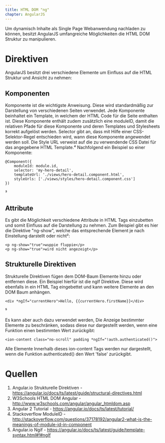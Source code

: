 ```yaml
---
title: HTML DOM "ng"
chapter: AngularJS
---
```


Um dynamisch Inhalte als Single Page Webanwendung nachladen zu können, besitzt AngularJS
umfangreiche Möglichkeiten die HTML DOM Struktur zu manipulieren.  

# Direktiven

AngularJS besitzt drei verschiedene Elemente um Einfluss auf die HTML Struktur und Ansicht 
zu nehmen:

## Komponenten

Komponente ist die wichtigste Anweisung. Diese wird standardmäßig zur Darstellung von
verschiedenen Seiten verwendet. Jede Komponente beinhaltet ein Template, in welchem der HTML
Code für die Seite enthalten ist. Diese Komponente enthält zudem zusätzlich eine moduleID, damit
die relativen Pfade für diese Komponente und deren Templates und Stylesheets korrekt aufgelöst
werden. Selector gibt an, dass mit Hilfe einer CSS-Selektor-Regel entschieden wird, wann diese Komponente
angewendet werden soll. Die Style URL verweist auf die zu verwendende CSS Datei für das
angegebene HTML Template.⁴  Nachfolgend ein Beispiel so einer Komponente:

```
@Component({
    moduleId: module.id,
    selector: 'my-hero-detail',
    templateUrl: './views/hero-detail.component.html',
    styleUrls: ['./views/styles/hero-detail.component.css']
})
```
³
## Attribute

Es gibt die Möglichkeit verschiedene Attribute in HTML Tags einzubetten und somit Einfluss auf
die Darstellung zu nehmen. Zum Beispiel gibt es hier die Direktive "ng-show", welche das
entsprechende Element je nach Einstellung darstellt oder nicht²:

```
<p ng-show="true">wuppie fluppie</p>
<p ng-show="true">wird nicht angezeigt</p>
```

## Strukturelle Direktiven

Strukturelle Direktiven fügen dem DOM-Baum Elemente hinzu oder entfernen diese. Ein Beispiel
hierfür ist die ngIf Direktive. Diese wird ebenfalls in ein HTML Tag eingebettet und kann weitere
Elemente an den DOM Baum anhängen.

```
<div *ngIf="currentHero">Hello, {{currentHero.firstName}}</div>
```
⁵

Es kann aber auch dazu verwendet werden, Die Anzeige bestimmter Elemente zu beschränken, 
sodass diese nur dargestellt werden, wenn eine Funktion einen bestimmten Wert zurückgibt:

```
<ion-content class="no-scroll" padding *ngIf="!auth.authenticated()">
```
Alle Elemente Innerhalb dieses ion-content Tags werden nur dargestellt, wenn die Funktion
authenticated() den Wert 'false' zurückgibt.

# Quellen

1. Angular.io Strukturelle Direktiven - https://angular.io/docs/ts/latest/guide/structural-directives.html
2. W3Schools HTML DOM Angular - http://www.w3schools.com/angular/angular_htmldom.asp
3. Angular 2 Tutorial - https://angular.io/docs/ts/latest/tutorial/
4. Stackoverflow ModuleID - http://stackoverflow.com/questions/37178192/angular2-what-is-the-meanings-of-module-id-in-component
5. Angular.io Ngif - https://angular.io/docs/ts/latest/guide/template-syntax.html#!#ngIf
